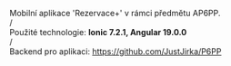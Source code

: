 Mobilní aplikace 'Rezervace+' v rámci předmětu AP6PP.<br>/<br>Použité technologie: <b>Ionic 7.2.1, Angular 19.0.0</b><br>/<br>Backend pro aplikaci: https://github.com/JustJirka/P6PP
